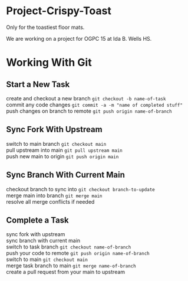 # Project-Crispy-Toast
Only for the toastiest floor mats.

We are working on a project for OGPC 15 at Ida B. Wells HS.

# Working With Git

## Start a New Task
create and checkout a new branch `git checkout -b name-of-task` <br />
commit any code changes `git commit -a -m "name of completed stuff"` <br />
push changes on branch to remote `git push origin name-of-branch`

## Sync Fork With Upstream
switch to main branch `git checkout main` <br />
pull upstream into main `git pull upstream main` <br />
push new main to origin `git push origin main` <br />

## Sync Branch With Current Main
checkout branch to sync into `git checkout branch-to-update` <br />
merge main into branch `git merge main` <br />
resolve all merge conflicts if needed <br />

## Complete a Task
sync fork with upstream <br />
sync branch with current main <br />
switch to task branch `git checkout name-of-branch` <br />
push your code to remote `git push origin name-of-branch` <br />
switch to main `git checkout main` <br />
merge task branch to main `git merge name-of-branch` <br />
create a pull request from your main to upstream
